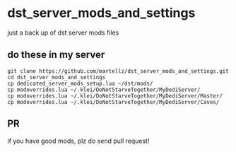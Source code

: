 # dst_server_mods_and_settings

just a back up of dst server mods files

## do these in my server 

    git clone https://github.com/martellz/dst_server_mods_and_settings.git
    cd dst_server_mods_and_settings
    cp dedicated_server_mods_setup.lua ~/dst/mods/
    cp modoverrides.lua ~/.klei/DoNotStarveTogether/MyDediServer/
    cp modoverrides.lua ~/.klei/DoNotStarveTogether/MyDediServer/Master/
    cp modoverrides.lua ~/.klei/DoNotStarveTogether/MyDediServer/Caves/

## PR

if you have good mods, plz do send pull request!

